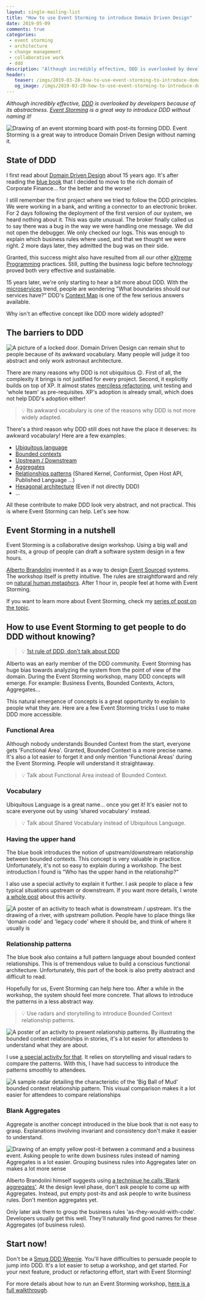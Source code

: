 ```yaml
---
layout: single-mailing-list
title: "How to use Event Storming to introduce Domain Driven Design"
date: 2019-05-09
comments: true
categories:
 - event storming
 - architecture
 - change management
 - collaborative work
 - ddd
description: "Although incredibly effective, DDD is overlooked by developers because of its abstractness. Here is a set of hacks to introduce DDD during an Event Storming workshop. Ex: Alternatives to convoluted DDD names, Group activities to pass a concept through, Presentation material for tricky notions"
header:
   teaser: /imgs/2019-03-28-how-to-use-event-storming-to-introduce-domain-driven-design/event-storming-to-ddd-teaser.jpeg
   og_image: /imgs/2019-03-28-how-to-use-event-storming-to-introduce-domain-driven-design/event-storming-to-ddd-og.jpeg
---
```

_Although incredibly effective, [DDD](https://en.wikipedia.org/wiki/Domain-driven_design) is overlooked by developers because of its abstractness. [Event Storming](https://en.wikipedia.org/wiki/Event_storming) is a great way to introduce DDD without naming it!_

![Drawing of an event storming board with post-its forming DDD. Event Storming is a great way to introduce Domain Driven Design without naming it.]({{site.url}}/imgs/2019-03-28-how-to-use-event-storming-to-introduce-domain-driven-design/event-storming-to-ddd.jpeg)

## State of DDD

I first read about [Domain Driven Design](https://en.wikipedia.org/wiki/Domain-driven_design) about 15 years ago. It's after reading the [blue book](https://www.amazon.com/Domain-Driven-Design-Tackling-Complexity-Software/dp/0321125215/ref=sr_1_1?keywords=domain+driven+design&qid=1553847240&s=gateway&sr=8-1) that I decided to move to the rich domain of Corporate Finance... for the better and the worse!

I still remember the first project where we tried to follow the DDD principles. We were working in a bank, and writing a connector to an electronic broker. For 2 days following the deployment of the first version of our system, we heard nothing about it. This was quite unusual. The broker finally called us to say there was a bug in the way we were handling one message. We did not open the debugger. We only checked our logs. This was enough to explain which business rules where used, and that we thought we were right. 2 more days later, they admitted the bug was on their side.

Granted, this success might also have resulted from all our other [eXtreme Programming](https://en.wikipedia.org/wiki/Extreme_programming) practices. Still, putting the business logic before technology proved both very effective and sustainable.

15 years later, we're only starting to hear a bit more about DDD. With the [microservices](https://en.wikipedia.org/wiki/Microservices) trend, people are wondering "What boundaries should our services have?" DDD's [Context Map](https://www.infoq.com/articles/ddd-contextmapping) is one of the few serious answers available.

Why isn't an effective concept like DDD more widely adopted?

## The barriers to DDD

![A picture of a locked door. Domain Driven Design can remain shut to people because of its awkward vocabulary. Many people will judge it too abstract and only work astronaut architecture.]({{site.url}}/imgs/2019-03-28-how-to-use-event-storming-to-introduce-domain-driven-design/locked-fence.jpg)

There are many reasons why DDD is not ubiquitous 😉. First of all, the complexity it brings is not justified for every project. Second, it explicitly builds on top of XP. It almost states [merciless refactoring](/categories/#refactoring), unit testing and 'whole team' as pre-requisites. XP's adoption is already small, which does not help DDD's adoption either!

> 💡 Its awkward vocabulary is one of the reasons why DDD is not more widely adapted.

There's a third reason why DDD still does not have the place it deserves: its awkward vocabulary! Here are a few examples:

*   [Ubiquitous language](https://martinfowler.com/bliki/UbiquitousLanguage.html)
*   [Bounded contexts](https://martinfowler.com/bliki/BoundedContext.html)
*   [Upstream / Downstream](/check-that-core-areas-have-the-upper-hand-with-event-storming-and-ddd/)
*   [Aggregates](https://martinfowler.com/bliki/DDD_Aggregate.html)
*   [Relationships patterns](/focus-on-core-domain-with-relationships-from-ddd-and-event-storming/) (Shared Kernel, Conformist, Open Host API, Published Language ...)
*   [Hexagonal architecture](http://wiki.c2.com/?PortsAndAdaptersArchitecture) (Even if not directly DDD)
*   ...

All these contribute to make DDD look very abstract, and not practical. This is where Event Storming can help. Let's see how.

## Event Storming in a nutshell

Event Storming is a collaborative design workshop. Using a big wall and post-its, a group of people can draft a software system design in a few hours.

[Alberto Brandolini](https://twitter.com/ziobrando) invented it as a way to design [Event Sourced](https://martinfowler.com/eaaDev/EventSourcing.html) systems. The workshop itself is pretty intuitive. The rules are straightforward and rely on [natural human metaphors](https://vimeo.com/275530146). After 1 hour in, people feel at home with Event Storming.

If you want to learn more about Event Storming, check my [series of post on the topic](/misadventures-with-big-design-up-front/#).


## How to use Event Storming to get people to do DDD without knowing?

> 💡 [1st rule of DDD, don't talk about DDD]({{site.url}}/first-rule-of-ddd-is-lets-not-talk-about-ddd/)

Alberto was an early member of the DDD community. Event Storming has huge bias towards analyzing the system from the point of view of the domain. During the Event Storming workshop, many DDD concepts will emerge. For example: Business Events, Bounded Contexts, Actors, Aggregates...

This natural emergence of concepts is a great opportunity to explain to people what they are. Here are a few Event Storming tricks I use to make DDD more accessible.

### Functional Area

Although nobody understands Bounded Context from the start, everyone gets 'Functional Area'. Granted, Bounded Context is a more precise name. It's also a lot easier to forget it and only mention 'Functional Areas' during the Event Storming. People will understand it straightaway.

> 💡 Talk about Functional Area instead of Bounded Context.

### Vocabulary

Ubiquitous Language is a great name... once you get it! It's easier not to scare everyone out by using 'shared vocabulary' instead.

> 💡 Talk about Shared Vocabulary instead of Ubiquitous Language.

### Having the upper hand

The blue book introduces the notion of upstream/downstream relationship between bounded contexts. This concept is very valuable in practice. Unfortunately, it's not so easy to explain during a workshop. The best introduction I found is "Who has the upper hand in the relationship?"

I also use a special activity to explain it further. I ask people to place a few typical situations upstream or downstream. If you want more details, I wrote [a whole post](/check-that-core-areas-have-the-upper-hand-with-event-storming-and-ddd/) about this activity.

![A poster of an activity to teach what is downstream / upstream. It's the drawing of a river, with upstream pollution. People have to place things like 'domain code' and 'legacy code' where it should be, and think of where it usually is]({{site.url}}/imgs/2019-03-28-how-to-use-event-storming-to-introduce-domain-driven-design/upstream-downstream-activity.jpg)

### Relationship patterns

The blue book also contains a full pattern language about bounded context relationships. This is of tremendous value to build a conscious functional architecture. Unfortunately, this part of the book is also pretty abstract and difficult to read.

Hopefully for us, Event Storming can help here too. After a while in the workshop, the system should feel more concrete. That allows to introduce the patterns in a less abstract way.

> 💡 Use radars and storytelling to introduce Bounded Context relationship patterns.

![A poster of an activity to present relationship patterns. By illustrating the bounded context relationships in stories, it's a lot easier for attendees to understand what they are about.]({{site.url}}/imgs/2019-03-28-how-to-use-event-storming-to-introduce-domain-driven-design/tale-of-2-startups.jpg)

I use [a special activity for that](/focus-on-core-domain-with-relationships-from-ddd-and-event-storming/). It relies on storytelling and visual radars to compare the patterns. With this, I have had success to introduce the patterns smoothly to attendees.

![A sample radar detailing the characteristic of the 'Big Ball of Mud' bounded context relationship pattern. This visual comparison makes it a lot easier for attendees to compare relationships]({{site.url}}/imgs/2019-03-28-how-to-use-event-storming-to-introduce-domain-driven-design/radar.png)

### Blank Aggregates

Aggregate is another concept introduced in the blue book that is not easy to grasp. Explanations involving invariant and consistency don't make it easier to understand.

![Drawing of an empty yellow post-it between a command and a business event. Asking people to write down business rules instead of naming Aggregates is a lot easier. Grouping business rules into Aggregates later on makes a lot more sense]({{site.url}}/imgs/2019-03-28-how-to-use-event-storming-to-introduce-domain-driven-design/blank-aggregates.jpeg)

Alberto Brandolini himself suggests using [a technique he calls 'Blank aggregates'](https://leanpub.com/introducing_eventstorming). At the design level phase, don't ask people to come up with Aggregates. Instead, put empty post-its and ask people to write business rules. Don't mention aggregates yet.

Only later ask them to group the business rules 'as-they-would-with-code'. Developers usually get this well. They'll naturally find good names for these Aggregates (of business rules).

## Start now!

Don't be a [Smug DDD Weenie](http://wiki.c2.com/?SmugLispWeenie). You'll have difficulties to persuade people to jump into DDD. It's a lot easier to setup a workshop, and get started. For your next feature, product or refactoring effort, start with Event Storming!

For more details about how to run an Event Storming workshop, [here is a full walkthrough](/misadventures-with-big-design-up-front/).
